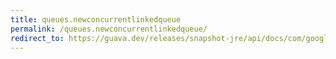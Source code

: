 ```yaml
---
title: queues.newconcurrentlinkedqueue
permalink: /queues.newconcurrentlinkedqueue/
redirect_to: https://guava.dev/releases/snapshot-jre/api/docs/com/google/common/collect/Queues.html#newConcurrentLinkedQueue--
---
```

